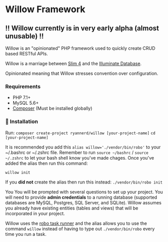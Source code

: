 # Willow Framework
## !! Willow currently is in very early alpha (almost unusable) !!
Willow is an "opinionated" PHP framework used to quickly create CRUD based RESTful APIs.

Willow is a marriage between [Slim 4](http://slimframework.com) and the [Illuminate Database](https://github.com/illuminate/database).

Opinionated meaning that Willow stresses convention over configuration.

### Requirements
* PHP 7.1+
* MySQL 5.6+
* [Composer](https://getcomposer.org) (Must be installed globally)

### 💾 Installation

Run:
`composer create-project ryannerd/willow [your-project-name]`
`cd [your-project-name]`

It is recommended you add this `alias willow='./vendor/bin/robo'` to your ~/.bashrc or ~/.zshrc file.
Remember to run `source ~/bashrc` / `source ~/.zshrc` to let your bash shell know you've made chages.
Once you've added the alias then run this command:

`willow init`

If you **did not** create the alias then run this instead:
`./vendor/bin/robo init`

You You will be prompted with several questions to set up your project. 
You will need to provide **admin credentials** to a running database (supported databases are MySQL, Postgres, SQL Server, and SQLite).
Willow assumes you already have existing entities (tables and views) that will be incorporated in your project.

Willow uses the [robo task runner](http://robo.li/) and the alias allows you to use the
command `willow` instead of having to type out `./vendor/bin/robo` every time you run a task.

    